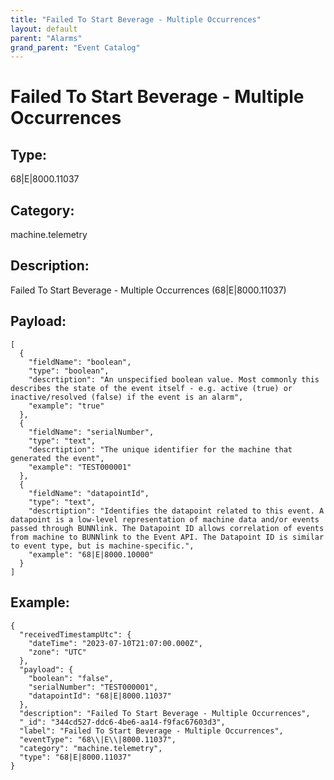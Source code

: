 ```yaml
---
title: "Failed To Start Beverage - Multiple Occurrences"
layout: default
parent: "Alarms"
grand_parent: "Event Catalog"
---
```


# Failed To Start Beverage - Multiple Occurrences

## Type:

68|E|8000.11037

## Category:

machine.telemetry

## Description: 

Failed To Start Beverage - Multiple Occurrences (68\|E\|8000.11037)

## Payload:

```
[
  {
    "fieldName": "boolean",
    "type": "boolean",
    "descrtiption": "An unspecified boolean value. Most commonly this describes the state of the event itself - e.g. active (true) or inactive/resolved (false) if the event is an alarm",
    "example": "true"
  },
  {
    "fieldName": "serialNumber",
    "type": "text",
    "descrtiption": "The unique identifier for the machine that generated the event",
    "example": "TEST000001"
  },
  {
    "fieldName": "datapointId",
    "type": "text",
    "descrtiption": "Identifies the datapoint related to this event. A datapoint is a low-level representation of machine data and/or events passed through BUNNlink. The Datapoint ID allows correlation of events from machine to BUNNlink to the Event API. The Datapoint ID is similar to event type, but is machine-specific.",
    "example": "68|E|8000.10000"
  }
]
```

## Example:

```
{
  "receivedTimestampUtc": {
    "dateTime": "2023-07-10T21:07:00.000Z",
    "zone": "UTC"
  },
  "payload": {
    "boolean": "false",
    "serialNumber": "TEST000001",
    "datapointId": "68|E|8000.11037"
  },
  "description": "Failed To Start Beverage - Multiple Occurrences",
  "_id": "344cd527-ddc6-4be6-aa14-f9fac67603d3",
  "label": "Failed To Start Beverage - Multiple Occurrences",
  "eventType": "68\\|E\\|8000.11037",
  "category": "machine.telemetry",
  "type": "68|E|8000.11037"
}
```
